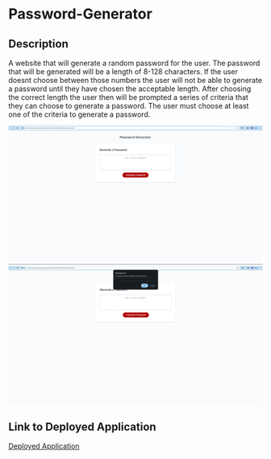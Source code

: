 # Password-Generator

## Description

A website that will generate a random password for the user. The password that will be generated will be a length of 8-128 characters. If the user doesnt choose between those numbers the user will not be able to generate a password until they have chosen the acceptable length. After choosing the correct length the user then will be prompted a series of criteria that they can choose to generate a password. The user must choose at least one of the criteria to generate a password.

![image](./images/landing%20page.png)
![image](./images/landing%20page2.png)

## Link to Deployed Application

[Deployed Application]()
